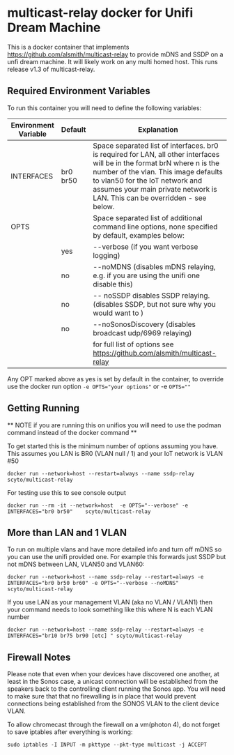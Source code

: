 # multicast-relay docker for Unifi Dream Machine

This is a docker container that implements <https://github.com/alsmith/multicast-relay> to provide mDNS and SSDP on a unfi dream machine.  It will likely work on any multi homed host.  This runs release v1.3 of multicast-relay.

## Required Environment Variables

 To run this container you will need to define the following variables:

| Environment Variable | Default          | Explanation                                                                                                                                    |
|----------------------|-----------------------------|------------------------------------------------------------------------------------------------------------------------------------------------|
| INTERFACES           | br0 br50         | Space separated list of interfaces. br0 is required for LAN, all other interfaces will be in the format brN where n is the number of the vlan.  This image defaults to vlan50 for the IoT network and assumes your main private network is LAN.  This can be overridden - see below.                                                                                                                                                              |
| OPTS                 |                  | Space separated list of additional command line options, none specified by default, examples below:                                                          |
|                      |     yes          | --verbose (if you want verbose logging)                                                                                      |
|                      |     no           | --noMDNS (disables mDNS relaying, e.g. if you are using the unifi one disable this)          |
|                      |     no           | -- noSSDP disables SSDP relaying. (disables SSDP, but not sure why you would want to )                                                                               |
|                      |     no           | --noSonosDiscovery (disables broadcast udp/6969 relaying)                                                                             |
|                      |                     | for full list of options see <https://github.com/alsmith/multicast-relay> |

Any OPT marked above as yes is set by default in the container, to override use the docker run option `-e OPTS="your options"` or -e `OPTS=""`

## Getting Running

** NOTE if you are running this on unifios you will need to use the podman command instead of the docker command **

To get started this is the minimum number of options assuming you have. This assumes you LAN is BR0 (VLAN null / 1) and your IoT network is VLAN #50

`docker run --network=host --restart=always --name ssdp-relay scyto/multicast-relay`

For testing use this to see console output

`docker run --rm -it --network=host  -e OPTS="--verbose" -e INTERFACES="br0 br50"    scyto/multicast-relay`

## More than LAN and 1 VLAN

To run on multiple vlans and have more detailed info and turn off mDNS so you can use the unifi provided one. For example this forwards just SSDP but not mDNS between LAN, VLAN50 and VLAN60:

`docker run --network=host --name ssdp-relay --restart=always -e INTERFACES="br0 br50 br60" -e OPTS="--verbose --noMDNS" scyto/multicast-relay`

If you use LAN as your management VLAN (aka no VLAN / VLAN1) then your command needs to look something like this where  N is each VLAN number

`docker run --network=host --name ssdp-relay --restart=always -e INTERFACES="br10 br75 br90 [etc] " scyto/multicast-relay`

## Firewall Notes
Please note that even when your devices have discovered one another, at least in the Sonos case, a unicast connection will be established from the speakers back to the controlling client running the Sonos app. You will need to make sure that that no firewalling is in place that would prevent connections being established from the SONOS VLAN to the client device VLAN.

To allow chromecast through the firewall on a vm(photon 4), do not forget to save iptables after everything is working:

`sudo iptables -I INPUT -m pkttype --pkt-type multicast -j ACCEPT`
